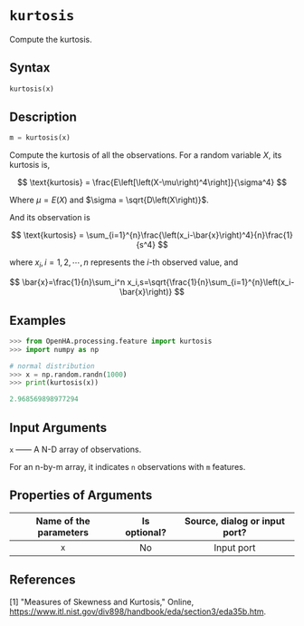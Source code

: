 # `kurtosis`

Compute the kurtosis.

## Syntax

```python
kurtosis(x)
```

## Description

```python
m = kurtosis(x)
```

Compute the kurtosis of all the observations.
For a random variable $X$, its kurtosis is,

$$
\text{kurtosis} = \frac{E\left[\left(X-\mu\right)^4\right]}{\sigma^4}
$$

Where $\mu = E\left(X\right)$ and $\sigma = \sqrt{D\left(X\right)}$.

And its observation is

$$
\text{kurtosis} = \sum_{i=1}^{n}\frac{\left(x_i-\bar{x}\right)^4}{n}\frac{1}{s^4}
$$

where $x_i,i=1,2,\cdots,n$ represents the $i$-th observed value, and

$$
\bar{x}=\frac{1}{n}\sum_i^n x_i,s=\sqrt{\frac{1}{n}\sum_{i=1}^{n}\left(x_i-\bar{x}\right)}
$$

## Examples

```python
>>> from OpenHA.processing.feature import kurtosis
>>> import numpy as np

# normal distribution
>>> x = np.random.randn(1000)
>>> print(kurtosis(x))

2.968569898977294

```

## Input Arguments

`x` —— A N-D array of observations.

For an n-by-m array, it indicates `n` observations with `m` features.

## Properties of Arguments

| Name of the parameters | Is optional? | Source, dialog or input port? |
| :--------------------: | :----------: | :---------------------------: |
|          `x`           |      No      |          Input port           |

## References

[1] "Measures of Skewness and Kurtosis," Online, https://www.itl.nist.gov/div898/handbook/eda/section3/eda35b.htm.
